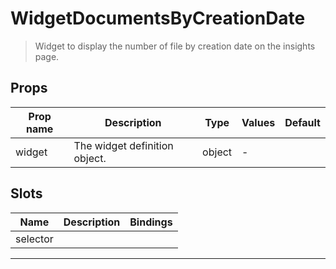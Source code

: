 # WidgetDocumentsByCreationDate

> Widget to display the number of file by creation date on the insights page.

## Props

| Prop name | Description                   | Type   | Values | Default |
| --------- | ----------------------------- | ------ | ------ | ------- |
| widget    | The widget definition object. | object | -      |         |

## Slots

| Name     | Description | Bindings |
| -------- | ----------- | -------- |
| selector |             | <br/>    |

---
